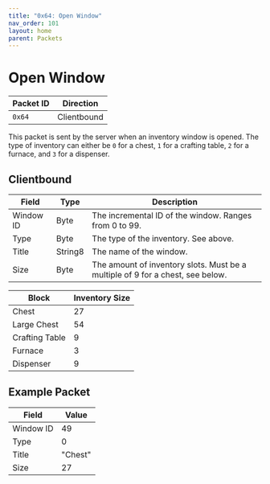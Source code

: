 ```yaml
---
title: "0x64: Open Window"
nav_order: 101
layout: home
parent: Packets
---
```


# Open Window

| Packet ID | Direction   |
| --------- | ----------- |
| `0x64`    | Clientbound |

This packet is sent by the server when an inventory window is opened. The type of inventory can either be `0` for a chest, `1` for a crafting table, `2` for a furnace, and `3` for a dispenser.

## Clientbound

| Field     | Type    | Description                                                                    |
| --------- | ------- | ------------------------------------------------------------------------------ |
| Window ID | Byte    | The incremental ID of the window. Ranges from 0 to 99.                         |
| Type      | Byte    | The type of the inventory. See above.                                          |
| Title     | String8 | The name of the window.                                                        |
| Size      | Byte    | The amount of inventory slots. Must be a multiple of 9 for a chest, see below. |

| Block          | Inventory Size |
| -------------- | -------------- |
| Chest          | 27             |
| Large Chest    | 54             |
| Crafting Table | 9              |
| Furnace        | 3              |
| Dispenser      | 9              |

## Example Packet

| Field | Value | 
| --- | --- |
| Window ID | 49 |
| Type | 0 |
| Title | "Chest" |
| Size | 27 |